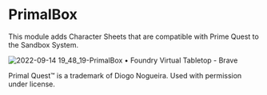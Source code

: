 # PrimalBox
This module adds Character Sheets that are compatible with Prime Quest to the Sandbox System.

![2022-09-14 19_48_19-PrimalBox • Foundry Virtual Tabletop - Brave](https://user-images.githubusercontent.com/80177177/190276671-3e945d6e-ddab-4374-9c5e-186b4af27a32.png)

Primal Quest™ is a trademark of Diogo Nogueira. Used with permission under license.
